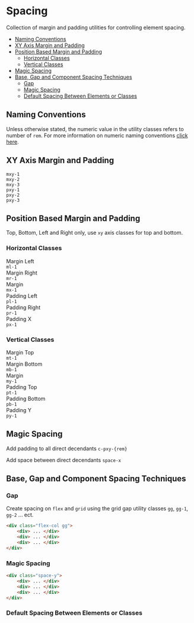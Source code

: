 # Spacing

<p class="lead">Collection of margin and padding utilities for controlling element spacing.</p>


<!-- MarkdownTOC -->

- [Naming Conventions](#naming-conventions)
- [XY Axis Margin and Padding](#xy-axis-margin-and-padding)
- [Position Based Margin and Padding](#position-based-margin-and-padding)
    - [Horizontal Classes](#horizontal-classes)
    - [Vertical Classes](#vertical-classes)
- [Magic Spacing](#magic-spacing)
- [Base, Gap and Component Spacing Techniques](#base-gap-and-component-spacing-techniques)
    - [Gap](#gap)
    - [Magic Spacing](#magic-spacing-1)
    - [Default Spacing Between Elements or Classes](#default-spacing-between-elements-or-classes)

<!-- /MarkdownTOC -->

<a id="naming-conventions"></a>
## Naming Conventions

Unless otherwise stated, the numeric value in the utility classes refers to number of `rem`. For more information on numeric naming conventions [click here](/introduction#numeric-naming-conventions).

<a id="xy-axis-margin-and-padding"></a>
## XY Axis Margin and Padding

<div class="flex" style="align-items: flex-start;">
    <div class="bdr-blue bdr-3">
        <div class="yellow mxy-1 pxy-sm"><code>mxy-1</code></div>
    </div>
    <div class="bdr-blue bdr-3">
        <div class="yellow mxy-2 pxy-sm"><code>mxy-2</code></div>
    </div>
    <div class="bdr-blue bdr-3">
        <div class="yellow mxy-3 pxy-sm"><code>mxy-3</code></div>
    </div>
    <div class="mr-3"></div>
    <div class="bdr-blue bdr-3">
        <div class="yellow pxy-1 pxy-sm"><code>pxy-1</code></div>
    </div>
    <div class="bdr-blue bdr-3">
        <div class="yellow pxy-2 pxy-sm"><code>pxy-2</code></div>
    </div>
    <div class="bdr-blue bdr-3">
        <div class="yellow pxy-3 pxy-sm"><code>pxy-3</code></div>
    </div>
</div>

<a id="position-based-margin-and-padding"></a>
## Position Based Margin and Padding

Top, Bottom, Left and Right only, use `xy` axis classes for top and bottom.


<a id="horizontal-classes"></a>
### Horizontal Classes
<div class="flex tac" style="align-items: flex-start;">
    <div class="bdr-blue mr bdr-3">
        <div class="yellow ml-1 pxy-sm">Margin Left<br><code>ml-1</code></div>
    </div>
    <div class="bdr-blue mr bdr-3">
        <div class="yellow mr-1 pxy-sm">Margin Right<br><code>mr-1</code></div>
    </div>
    <div class="bdr-blue mr bdr-3">
        <div class="yellow mx-1 pxy-sm">Margin <br><code>mx-1</code></div>
    </div>
    <div class="bdr-blue mr bdr-3">
        <div class="yellow pl-1 pxy-sm">Padding Left<br><code>pl-1</code></div>
    </div>
    <div class="bdr-blue mr bdr-3">
        <div class="yellow pr-1 pxy-sm">Padding Right<br><code>pr-1</code></div>
    </div>
    <div class="bdr-blue mr bdr-3">
        <div class="yellow px-1 pxy-sm">Padding X<br><code>px-1</code></div>
    </div>
</div>

<a id="vertical-classes"></a>
### Vertical Classes
<div class="flex tac" style="align-items: flex-start;">
    <div class="bdr-blue mr bdr-3">
        <div class="yellow mt-1 pxy-sm">Margin Top<br><code>mt-1</code></div>
    </div>
    <div class="bdr-blue mr bdr-3">
        <div class="yellow mb-1 pxy-sm">Margin Bottom<br><code>mb-1</code></div>
    </div>
    <div class="bdr-blue mr bdr-3">
        <div class="yellow my-1 pxy-sm">Margin <br><code>my-1</code></div>
    </div>
    <div class="bdr-blue mr bdr-3">
        <div class="yellow pt-1 pxy-sm">Padding Top<br><code>pt-1</code></div>
    </div>
    <div class="bdr-blue mr bdr-3">
        <div class="yellow pb-1 pxy-sm">Padding Bottom<br><code>pb-1</code></div>
    </div>
    <div class="bdr-blue mr bdr-3">
        <div class="yellow py-1 pxy-sm">Padding Y<br><code>py-1</code></div>
    </div>
</div>


<a id="magic-spacing"></a>
## Magic Spacing



Add padding to all direct decendants `c-pxy-{rem}`

Add space between direct decendants `space-x`

<!--  -->
<!--  -->
<!--  -->
<!--  -->
<!--  -->
<!--  -->
<!--  -->
<!--  -->
<!--  -->



<a id="base-gap-and-component-spacing-techniques"></a>
## Base, Gap and Component Spacing Techniques

<a id=""></a>
<a id="gap"></a>
### Gap

Create spacing on `flex` and `grid` using the grid gap utility classes `gg`, `gg-1`, `gg-2` ... ect.

<div class="flex-col gg bdr bdr-red bdr-5">
    <div class="blue h-2"></div>
    <div class="blue h-2"></div>
    <div class="blue h-2"></div>
</div>

```html
<div class="flex-col gg">
    <div> ... </div>
    <div> ... </div>
    <div> ... </div>
</div>
```

<a id="magic-spacing-1"></a>
### Magic Spacing

<div class="space-y bdr bdr-red bdr-5">
    <div class="blue h-2"></div>
    <div class="blue h-2"></div>
    <div class="blue h-2"></div>
</div>

```html
<div class="space-y">
    <div> ... </div>
    <div> ... </div>
    <div> ... </div>
</div>
```

<a id="default-spacing-between-elements-or-classes"></a>
### Default Spacing Between Elements or Classes

<div class="bx bdr-red bdr-5">
    <div class="bx blue h-2"></div>
    <div class="bx blue h-2"></div>
    <div class="bx blue h-2"></div>
</div>
